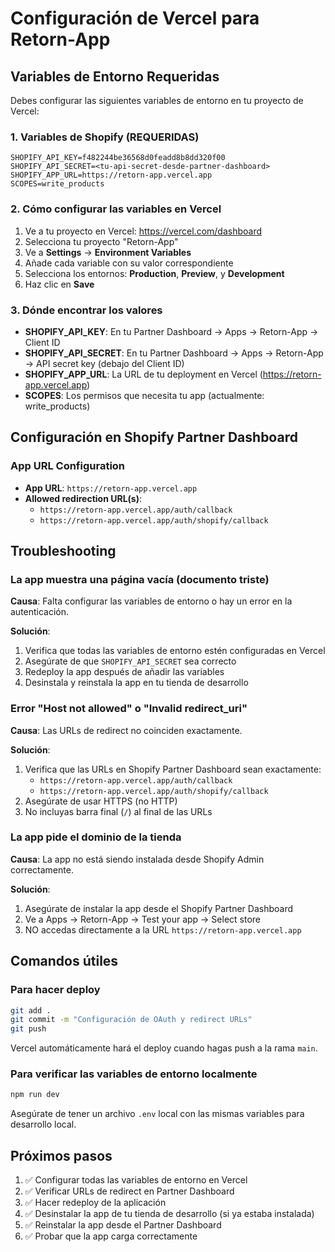 # Configuración de Vercel para Retorn-App

## Variables de Entorno Requeridas

Debes configurar las siguientes variables de entorno en tu proyecto de Vercel:

### 1. Variables de Shopify (REQUERIDAS)
```
SHOPIFY_API_KEY=f482244be36568d0feadd8b8dd320f00
SHOPIFY_API_SECRET=<tu-api-secret-desde-partner-dashboard>
SHOPIFY_APP_URL=https://retorn-app.vercel.app
SCOPES=write_products
```

### 2. Cómo configurar las variables en Vercel

1. Ve a tu proyecto en Vercel: https://vercel.com/dashboard
2. Selecciona tu proyecto "Retorn-App"
3. Ve a **Settings** → **Environment Variables**
4. Añade cada variable con su valor correspondiente
5. Selecciona los entornos: **Production**, **Preview**, y **Development**
6. Haz clic en **Save**

### 3. Dónde encontrar los valores

- **SHOPIFY_API_KEY**: En tu Partner Dashboard → Apps → Retorn-App → Client ID
- **SHOPIFY_API_SECRET**: En tu Partner Dashboard → Apps → Retorn-App → API secret key (debajo del Client ID)
- **SHOPIFY_APP_URL**: La URL de tu deployment en Vercel (https://retorn-app.vercel.app)
- **SCOPES**: Los permisos que necesita tu app (actualmente: write_products)

## Configuración en Shopify Partner Dashboard

### App URL Configuration
- **App URL**: `https://retorn-app.vercel.app`
- **Allowed redirection URL(s)**:
  - `https://retorn-app.vercel.app/auth/callback`
  - `https://retorn-app.vercel.app/auth/shopify/callback`

## Troubleshooting

### La app muestra una página vacía (documento triste)

**Causa**: Falta configurar las variables de entorno o hay un error en la autenticación.

**Solución**:
1. Verifica que todas las variables de entorno estén configuradas en Vercel
2. Asegúrate de que `SHOPIFY_API_SECRET` sea correcto
3. Redeploy la app después de añadir las variables
4. Desinstala y reinstala la app en tu tienda de desarrollo

### Error "Host not allowed" o "Invalid redirect_uri"

**Causa**: Las URLs de redirect no coinciden exactamente.

**Solución**:
1. Verifica que las URLs en Shopify Partner Dashboard sean exactamente:
   - `https://retorn-app.vercel.app/auth/callback`
   - `https://retorn-app.vercel.app/auth/shopify/callback`
2. Asegúrate de usar HTTPS (no HTTP)
3. No incluyas barra final (`/`) al final de las URLs

### La app pide el dominio de la tienda

**Causa**: La app no está siendo instalada desde Shopify Admin correctamente.

**Solución**:
1. Asegúrate de instalar la app desde el Shopify Partner Dashboard
2. Ve a Apps → Retorn-App → Test your app → Select store
3. NO accedas directamente a la URL `https://retorn-app.vercel.app`

## Comandos útiles

### Para hacer deploy
```bash
git add .
git commit -m "Configuración de OAuth y redirect URLs"
git push
```

Vercel automáticamente hará el deploy cuando hagas push a la rama `main`.

### Para verificar las variables de entorno localmente
```bash
npm run dev
```

Asegúrate de tener un archivo `.env` local con las mismas variables para desarrollo local.

## Próximos pasos

1. ✅ Configurar todas las variables de entorno en Vercel
2. ✅ Verificar URLs de redirect en Partner Dashboard
3. ✅ Hacer redeploy de la aplicación
4. ✅ Desinstalar la app de tu tienda de desarrollo (si ya estaba instalada)
5. ✅ Reinstalar la app desde el Partner Dashboard
6. ✅ Probar que la app carga correctamente
